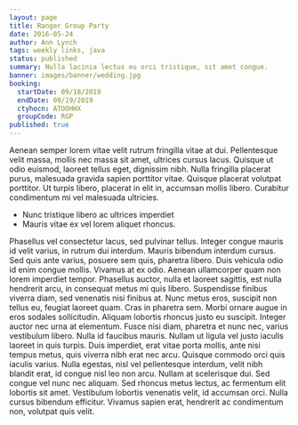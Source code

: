 ```yaml
---
layout: page
title: Ranger Group Party
date: 2016-05-24
author: Ann Lynch
tags: weekly links, java
status: published
summary: Nulla lacinia lectus eu orci tristique, sit amet congue.
banner: images/banner/wedding.jpg
booking:
  startDate: 09/18/2019
  endDate: 09/19/2019
  ctyhocn: ATOOHHX
  groupCode: RGP
published: true
---
```

Aenean semper lorem vitae velit rutrum fringilla vitae at dui. Pellentesque velit massa, mollis nec massa sit amet, ultrices cursus lacus. Quisque ut odio euismod, laoreet tellus eget, dignissim nibh. Nulla fringilla placerat purus, malesuada gravida sapien porttitor vitae. Quisque placerat volutpat porttitor. Ut turpis libero, placerat in elit in, accumsan mollis libero. Curabitur condimentum mi vel malesuada ultricies.

* Nunc tristique libero ac ultrices imperdiet
* Mauris vitae ex vel lorem aliquet rhoncus.

Phasellus vel consectetur lacus, sed pulvinar tellus. Integer congue mauris id velit varius, in rutrum dui interdum. Mauris bibendum interdum cursus. Sed quis ante varius, posuere sem quis, pharetra libero. Duis vehicula odio id enim congue mollis. Vivamus at ex odio. Aenean ullamcorper quam non lorem imperdiet tempor. Phasellus auctor, nulla et laoreet sagittis, est nulla hendrerit arcu, in consequat metus mi quis libero. Suspendisse finibus viverra diam, sed venenatis nisi finibus at. Nunc metus eros, suscipit non tellus eu, feugiat laoreet quam.
Cras in pharetra sem. Morbi ornare augue in eros sodales sollicitudin. Aliquam lobortis rhoncus justo eu suscipit. Integer auctor nec urna at elementum. Fusce nisi diam, pharetra et nunc nec, varius vestibulum libero. Nulla id faucibus mauris. Nullam ut ligula vel justo iaculis laoreet in quis turpis. Duis imperdiet, erat vitae porta mollis, ante nisi tempus metus, quis viverra nibh erat nec arcu. Quisque commodo orci quis iaculis varius. Nulla egestas, nisl vel pellentesque interdum, velit nibh blandit erat, id congue nisl leo non arcu. Nullam at scelerisque dui. Sed congue vel nunc nec aliquam. Sed rhoncus metus lectus, ac fermentum elit lobortis sit amet. Vestibulum lobortis venenatis velit, id accumsan orci. Nulla cursus bibendum efficitur. Vivamus sapien erat, hendrerit ac condimentum non, volutpat quis velit.
